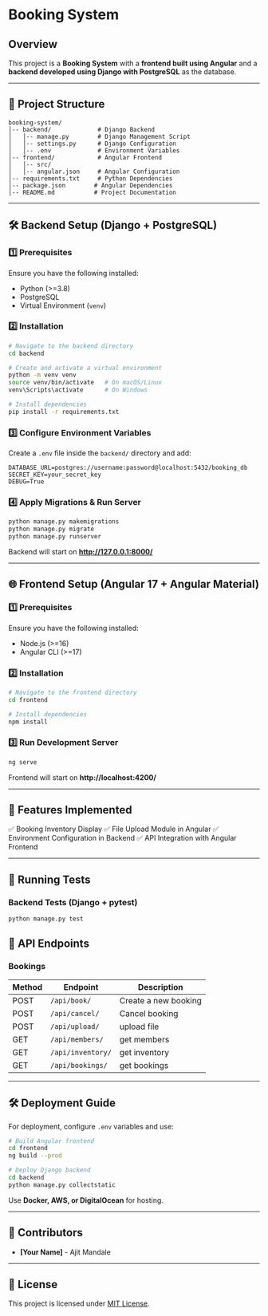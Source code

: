 # Booking System

## Overview
This project is a **Booking System** with a **frontend built using Angular** and a **backend developed using Django with PostgreSQL** as the database.

---

## 📌 Project Structure

```
booking-system/
│-- backend/             # Django Backend
│   │-- manage.py        # Django Management Script
│   │-- settings.py      # Django Configuration
│   │-- .env             # Environment Variables
│-- frontend/            # Angular Frontend
│   │-- src/
│   │-- angular.json     # Angular Configuration
│-- requirements.txt     # Python Dependencies
│-- package.json        # Angular Dependencies
│-- README.md           # Project Documentation
```

---

## 🛠 Backend Setup (Django + PostgreSQL)

### **1️⃣ Prerequisites**
Ensure you have the following installed:
- Python (>=3.8)
- PostgreSQL
- Virtual Environment (`venv`)

### **2️⃣ Installation**
```bash
# Navigate to the backend directory
cd backend

# Create and activate a virtual environment
python -m venv venv
source venv/bin/activate   # On macOS/Linux
venv\Scripts\activate      # On Windows

# Install dependencies
pip install -r requirements.txt
```

### **3️⃣ Configure Environment Variables**
Create a `.env` file inside the `backend/` directory and add:
```env
DATABASE_URL=postgres://username:password@localhost:5432/booking_db
SECRET_KEY=your_secret_key
DEBUG=True
```

### **4️⃣ Apply Migrations & Run Server**
```bash
python manage.py makemigrations
python manage.py migrate
python manage.py runserver
```
Backend will start on **http://127.0.0.1:8000/**

---

## 🌐 Frontend Setup (Angular 17 + Angular Material)

### **1️⃣ Prerequisites**
Ensure you have the following installed:
- Node.js (>=16)
- Angular CLI (>=17)

### **2️⃣ Installation**
```bash
# Navigate to the frontend directory
cd frontend

# Install dependencies
npm install
```

### **3️⃣ Run Development Server**
```bash
ng serve
```
Frontend will start on **http://localhost:4200/**

---

## 📂 Features Implemented
✅ Booking Inventory Display
✅ File Upload Module in Angular
✅ Environment Configuration in Backend
✅ API Integration with Angular Frontend

---

## 🚀 Running Tests

### **Backend Tests (Django + pytest)**
```bash
python manage.py test
```

## 📌 API Endpoints


### **Bookings**
| Method | Endpoint | Description |
|--------|----------|--------------|
| POST | `/api/book/` | Create a new booking |
| POST | `/api/cancel/` | Cancel  booking |
| POST | `/api/upload/` | upload  file |
| GET | `/api/members/` | get  members |
| GET | `/api/inventory/` | get  inventory |
| GET | `/api/bookings/` | get  bookings |
---

## 🛠 Deployment Guide
For deployment, configure `.env` variables and use:
```bash
# Build Angular frontend
cd frontend
ng build --prod

# Deploy Django backend
cd backend
python manage.py collectstatic
```
Use **Docker, AWS, or DigitalOcean** for hosting.

---

## 📝 Contributors
- **[Your Name]** - Ajit Mandale

---

## 📜 License
This project is licensed under [MIT License](LICENSE).

